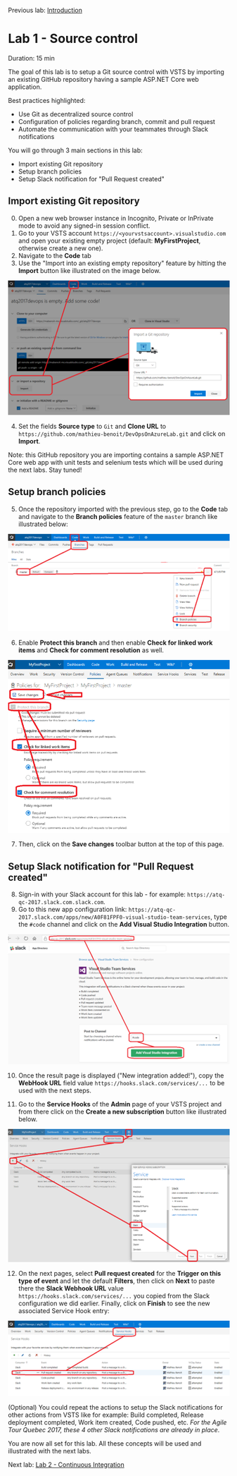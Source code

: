 Previous lab: [Introduction](../Introduction/README.md)

# Lab 1 - Source control

Duration: 15 min

The goal of this lab is to setup a Git source control with VSTS by importing an existing GitHub repository having a sample ASP.NET Core web application. 

Best practices highlighted:

- Use Git as decentralized source control
- Configuration of policies regarding branch, commit and pull request
- Automate the communication with your teammates through Slack notifications

You will go through 3 main sections in this lab:

- Import existing Git repository
- Setup branch policies
- Setup Slack notification for "Pull Request created"

## Import existing Git repository

0. Open a new web browser instance in Incognito, Private or InPrivate mode to avoid any signed-in session conflict.
1. Go to your VSTS account `https://<yourvstsaccount>.visualstudio.com` and open your existing empty project (default: **MyFirstProject**, otherwise create a new one).
2. Navigate to the **Code** tab
3. Use the "Import into an existing empty repository" feature by hitting the **Import** button like illustrated on the image below.

![VSTSCode - Import GitHub Repository](./imgs/VSTSCode-ImportGitHubRepository.PNG)

4. Set the fields **Source type** to `Git` and **Clone URL** to `https://github.com/mathieu-benoit/DevOpsOnAzureLab.git` and click on **Import**.

Note: this GitHub repository you are importing contains a sample ASP.NET Core web app with unit tests and selenium tests which will be used during the next labs. Stay tuned!

## Setup branch policies

5. Once the repository imported with the previous step, go to the **Code** tab and navigate to the **Branch policies** feature of the `master` branch like illustrated below:

![VSTSCode - Go To Branch Policies](./imgs/VSTSCode-GoTo-BranchPolicies.PNG)

6. Enable **Protect this branch** and then enable **Check for linked work items** and **Check for comment resolution** as well.

![VSTSCode - Setup Branch Policies](./imgs/VSTSCode-Setup-BranchPolicies.PNG)

7. Then, click on the **Save changes** toolbar button at the top of this page.

## Setup Slack notification for "Pull Request created"

8. Sign-in with your Slack account for this lab - for example: `https://atq-qc-2017.slack.com.slack.com`.
9. Go to this new app configuration link: `https://atq-qc-2017.slack.com/apps/new/A0F81FPF0-visual-studio-team-services`, type the `#code` channel and click on the **Add Visual Studio Integration** button.

![Slack - Add Visual Studio Integration - Code Pushed](./imgs/Slack-AddVisualStudioIntegration-CodePushed.PNG)

10. Once the result page is displayed ("New integration added!"),  copy the **WebHook URL** field value `https://hooks.slack.com/services/...` to be used with the next steps. 

11. Go to the **Service Hooks** of the **Admin** page of your VSTS project and from there click on the **Create a new subscription** button like illustrated below.

![ServiceHooks - Notification To Slack - Setup](./imgs/ServiceHooks-NotificationToSlack-Setup.PNG)

12. On the next pages, select **Pull request created** for the **Trigger on this type of event** and let the default **Filters**, then click on **Next** to paste there the **Slack Webhook URL** value `https://hooks.slack.com/services/...` you copied from the Slack configuration we did earlier. Finally, click on **Finish** to see the new associated Service Hook entry:

![ServiceHooks - Pull Request Created Notification To Slack - Added](./imgs/ServiceHooks-PullRequestCreatedNotificationToSlack-Added.PNG)

(Optional) You could repeat the actions to setup the Slack notifications for other actions from VSTS like for example: Build completed, Release deployment completed, Work item created, Code pushed, etc. *For the Agile Tour Quebec 2017, these 4 other Slack notifications are already in place*.

You are now all set for this lab. All these concepts will be used and illustrated with the next labs.

Next lab: [Lab 2 - Continuous Integration](../Lab%202%20-%20Continuous%20Integration/README.md)